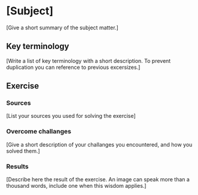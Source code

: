 # [Subject]
[Give a short summary of the subject matter.]

## Key terminology
[Write a list of key terminology with a short description. To prevent duplication you can reference to previous excersizes.]

## Exercise


### Sources
[List your sources you used for solving the exercise]

### Overcome challanges
[Give a short description of your challanges you encountered, and how you solved them.]

### Results
[Describe here the result of the exercise. An image can speak more than a thousand words, include one when this wisdom applies.]
